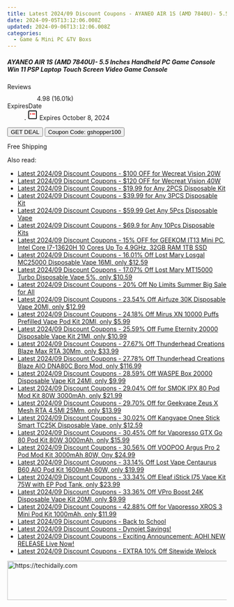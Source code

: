 ```yaml
---
title: Latest 2024/09 Discount Coupons - AYANEO AIR 1S (AMD 7840U)- 5.5 Inches Handheld PC Game Console Win 11 PSP Laptop Touch Screen Video Game Console
date: 2024-09-05T13:12:06.008Z
updated: 2024-09-06T13:12:06.008Z
categories:
  - Game & Mini PC &TV Boxs
---
```



<div class="max-w-4xl mx-auto grid grid-cols-1 lg:max-w-5xl lg:gap-x-20 lg:grid-cols-2">
  <div class="relative p-3 col-start-1 row-start-1 flex flex-col-reverse rounded-lg bg-gradient-to-t from-black/75 via-black/0 sm:bg-none sm:row-start-2 sm:p-0 lg:row-start-1">
    <h5 class="mt-1 text-lg font-semibold text-white sm:text-slate-900 md:text-2xl dark:sm:text-white">AYANEO AIR 1S (AMD 7840U)- 5.5 Inches Handheld PC Game Console Win 11 PSP Laptop Touch Screen Video Game Console</h5>
  </div>
  
  <div class="col-start-1 col-end-3 row-start-1 grid gap-4 sm:mb-6 sm:grid-cols-4 lg:col-start-2 lg:row-span-6 lg:row-end-6 lg:mb-0 lg:gap-6">
    
  </div>
  <dl class="row-start-2 mt-4 flex items-center text-xs font-medium sm:row-start-3 sm:mt-1 md:mt-2.5 lg:row-start-2">
    <dt class="sr-only">Reviews</dt>
    <dd class="flex items-center text-indigo-600 dark:text-indigo-400">
      <svg width="24" height="24" fill="none" aria-hidden="true" class="mr-1 stroke-current dark:stroke-indigo-500">
        <path d="m12 5 2 5h5l-4 4 2.103 5L12 16l-5.103 3L9 14l-4-4h5l2-5Z" stroke-width="2" stroke-linecap="round" stroke-linejoin="round" />
      </svg>
      <span>4.98 <span class="font-normal text-slate-400">(16.01k)</span></span>
    </dd>
    <dt class="sr-only">ExpiresDate</dt>
    <dd class="flex items-center">
      <svg width="2" height="2" aria-hidden="true" fill="currentColor" class="mx-3 text-slate-300">
        <circle cx="1" cy="1" r="1" />
      </svg>
      <svg width="24" height="24" viewBox="0 0 24 24" fill="none" stroke="currentColor" stroke-width="2">
        <rect x="3" y="3" width="18" height="18" rx="2" fill="#fff" />
        <path d="M6 10L18 10" stroke="red" stroke-width="2" fill="none" />
        <path d="M10 6L10 18" stroke="#fff" stroke-width="2" fill="none" />
      </svg>
      Expires October 8, 2024    </dd>
  </dl>
  <div class="col-start-1 row-start-3 mt-4 self-center sm:col-start-2 sm:row-span-2 sm:row-start-2 sm:mt-0 lg:col-start-1 lg:row-start-3 lg:row-end-4 lg:mt-6">
    <button type="button" onClick="javascript:window.open(decodeURIComponent('https%3A%2F%2Fwww.shareasale.com%2Fu.cfm%3Fd%3D1118318%26m%3D97331%26u%3D4338022'), '_blank');void(0);" class="rounded-lg bg-red-600 px-3 py-2 text-sm font-medium leading-6 text-white">GET DEAL</button>
    <button type="button" onClick="javascript:window.open(decodeURIComponent('https%3A%2F%2Fwww.shareasale.com%2Fu.cfm%3Fd%3D1118318%26m%3D97331%26u%3D4338022'), '_blank');void(0);" class="border-dashed border-2 border-indigo-600 bg-green-100 text-sm leading-6 font-medium py-2 px-3 rounded-lg">Coupon Code: gshopper100</button>
  </div>
  <p class="col-start-1 mt-4 text-sm leading-6 sm:col-span-2 lg:col-span-1 lg:row-start-4 lg:mt-6 dark:text-slate-400">
    Free Shipping 
  </p>
</div>
<span class="atpl-alsoreadstyle">Also read:</span>
<div><ul>
<li><a href="https://coupons.techidaily.com/coupon-1123641-share-142145-sale/"><u>Latest 2024/09 Discount Coupons - $100 OFF for Wecreat Vision 20W</u></a></li>
<li><a href="https://coupons.techidaily.com/coupon-1123642-share-142145-sale/"><u>Latest 2024/09 Discount Coupons - $120 OFF for Wecreat Vision 40W</u></a></li>
<li><a href="https://coupons.techidaily.com/coupon-1069758-share-90958-sale/"><u>Latest 2024/09 Discount Coupons - $19.99 for Any 2PCS Disposable Kit</u></a></li>
<li><a href="https://coupons.techidaily.com/coupon-1069759-share-90958-sale/"><u>Latest 2024/09 Discount Coupons - $39.99 for Any 3PCS Disposable Kit</u></a></li>
<li><a href="https://coupons.techidaily.com/coupon-1067692-share-90958-sale/"><u>Latest 2024/09 Discount Coupons - $59.99 Get Any 5Pcs Disposable Vape</u></a></li>
<li><a href="https://coupons.techidaily.com/coupon-1079076-share-90958-sale/"><u>Latest 2024/09 Discount Coupons - $69.9 for Any 10Pcs Disposable Kits</u></a></li>
<li><a href="https://coupons.techidaily.com/coupon-1109153-share-77450-sale/"><u>Latest 2024/09 Discount Coupons - 15% OFF for GEEKOM IT13 Mini PC, Intel Core I7-13620H 10 Cores Up To 4.9GHz, 32GB RAM 1TB SSD</u></a></li>
<li><a href="https://coupons.techidaily.com/coupon-1226087-share-90958-sale/"><u>Latest 2024/09 Discount Coupons - 16.01% Off Lost Mary Losgal MC25000 Disposable Vape 16Ml, only $12.59</u></a></li>
<li><a href="https://coupons.techidaily.com/coupon-1088336-share-90958-sale/"><u>Latest 2024/09 Discount Coupons - 17.07% Off Lost Mary MT15000 Turbo Disposable Vape 5%, only $10.59</u></a></li>
<li><a href="https://coupons.techidaily.com/coupon-1225989-share-113721-sale/"><u>Latest 2024/09 Discount Coupons - 20% Off No Limits Summer Big Sale for All</u></a></li>
<li><a href="https://coupons.techidaily.com/coupon-1202207-share-90958-sale/"><u>Latest 2024/09 Discount Coupons - 23.54% Off Airfuze 30K Disposable Vape 20Ml, only $12.99</u></a></li>
<li><a href="https://coupons.techidaily.com/coupon-1083259-share-90958-sale/"><u>Latest 2024/09 Discount Coupons - 24.18% Off Mirus XN 10000 Puffs Prefilled Vape Pod Kit 20Ml, only $5.99</u></a></li>
<li><a href="https://coupons.techidaily.com/coupon-1112220-share-90958-sale/"><u>Latest 2024/09 Discount Coupons - 25.59% Off Fume Eternity 20000 Disposable Vape Kit 21Ml, only $10.99</u></a></li>
<li><a href="https://coupons.techidaily.com/coupon-1202206-share-90958-sale/"><u>Latest 2024/09 Discount Coupons - 27.67% Off Thunderhead Creations Blaze Max RTA 30Mm, only $33.99</u></a></li>
<li><a href="https://coupons.techidaily.com/coupon-1115872-share-90958-sale/"><u>Latest 2024/09 Discount Coupons - 27.78% Off Thunderhead Creations Blaze AIO DNA80C Boro Mod, only $116.99</u></a></li>
<li><a href="https://coupons.techidaily.com/coupon-1202211-share-90958-sale/"><u>Latest 2024/09 Discount Coupons - 28.59% Off WASPE Box 20000 Disposable Vape Kit 24Ml, only $9.99</u></a></li>
<li><a href="https://coupons.techidaily.com/coupon-750476-share-90958-sale/"><u>Latest 2024/09 Discount Coupons - 29.04% Off for SMOK IPX 80 Pod Mod Kit 80W 3000mAh, only $21.99</u></a></li>
<li><a href="https://coupons.techidaily.com/coupon-659387-share-90958-sale/"><u>Latest 2024/09 Discount Coupons - 29.70% Off for Geekvape Zeus X Mesh RTA 4.5Ml 25Mm, only $13.99</u></a></li>
<li><a href="https://coupons.techidaily.com/coupon-1102846-share-90958-sale/"><u>Latest 2024/09 Discount Coupons - 30.02% Off Kangvape Onee Stick Smart TC25K Disposable Vape, only $12.59</u></a></li>
<li><a href="https://coupons.techidaily.com/coupon-796511-share-90958-sale/"><u>Latest 2024/09 Discount Coupons - 30.45% Off for Vaporesso GTX Go 80 Pod Kit 80W 3000mAh, only $15.99</u></a></li>
<li><a href="https://coupons.techidaily.com/coupon-1084868-share-90958-sale/"><u>Latest 2024/09 Discount Coupons - 30.56% Off VOOPOO Argus Pro 2 Pod Mod Kit 3000mAh 80W, Ony $24.99</u></a></li>
<li><a href="https://coupons.techidaily.com/coupon-1060142-share-90958-sale/"><u>Latest 2024/09 Discount Coupons - 33.14% Off Lost Vape Centaurus B60 AIO Pod Kit 1600mAh 60W, only $19.99</u></a></li>
<li><a href="https://coupons.techidaily.com/coupon-1059849-share-90958-sale/"><u>Latest 2024/09 Discount Coupons - 33.34% Off Eleaf iStick I75 Vape Kit 75W with EP Pod Tank, only $23.99</u></a></li>
<li><a href="https://coupons.techidaily.com/coupon-1112222-share-90958-sale/"><u>Latest 2024/09 Discount Coupons - 33.36% Off VPro Boost 24K Disposable Vape Kit 20Ml, only $9.99</u></a></li>
<li><a href="https://coupons.techidaily.com/coupon-968631-share-90958-sale/"><u>Latest 2024/09 Discount Coupons - 42.88% Off for Vaporesso XROS 3 Mini Pod Kit 1000mAh, only $11.99</u></a></li>
<li><a href="https://coupons.techidaily.com/coupon-1225890-share-127720-sale/"><u>Latest 2024/09 Discount Coupons - Back to School</u></a></li>
<li><a href="https://coupons.techidaily.com/coupon-1201970-share-96806-sale/"><u>Latest 2024/09 Discount Coupons - Dynojet Savings!</u></a></li>
<li><a href="https://coupons.techidaily.com/coupon-1216365-share-127380-sale/"><u>Latest 2024/09 Discount Coupons - Exciting Announcement: AOHI NEW RELEASE Live Now!</u></a></li>
<li><a href="https://coupons.techidaily.com/coupon-1225990-share-113721-sale/"><u>Latest 2024/09 Discount Coupons - EXTRA 10% Off Sitewide Welock</u></a></li>
</ul></div>

<ins class="adsbygoogle"
      style="display:block"
      data-ad-client="ca-pub-7571918770474297"
      data-ad-slot="8358498916"
      data-ad-format="auto"
      data-full-width-responsive="true"></ins>
<!-- affiliate ads begin -->
<a href="https://smilemakers.pxf.io/c/5597632/2123899/26106" target="_top" id="2123899">
  <img src="//a.impactradius-go.com/display-ad/26106-2123899" border="0" alt="https://techidaily.com" width="728" height="90"/>
</a>
<img height="0" width="0" src="https://smilemakers.pxf.io/i/5597632/2123899/26106" style="position:absolute;visibility:hidden;" border="0" />
<!-- affiliate ads end -->